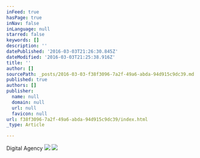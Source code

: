 ```yaml
---
inFeed: true
hasPage: true
inNav: false
inLanguage: null
starred: false
keywords: []
description: ''
datePublished: '2016-03-03T21:26:30.845Z'
dateModified: '2016-03-03T21:25:38.916Z'
title: ''
author: []
sourcePath: _posts/2016-03-03-f38f3096-7a2f-49a6-abda-94d915c9dc39.md
published: true
authors: []
publisher:
  name: null
  domain: null
  url: null
  favicon: null
url: f38f3096-7a2f-49a6-abda-94d915c9dc39/index.html
_type: Article

---
```

Digital Agency
![](https://the-grid-user-content.s3-us-west-2.amazonaws.com/502b4f86-7f83-41de-96e7-2583553bf027.png)
![](https://the-grid-user-content.s3-us-west-2.amazonaws.com/6fbbf779-c17a-4384-97d3-f977e0f1dbc5.png)